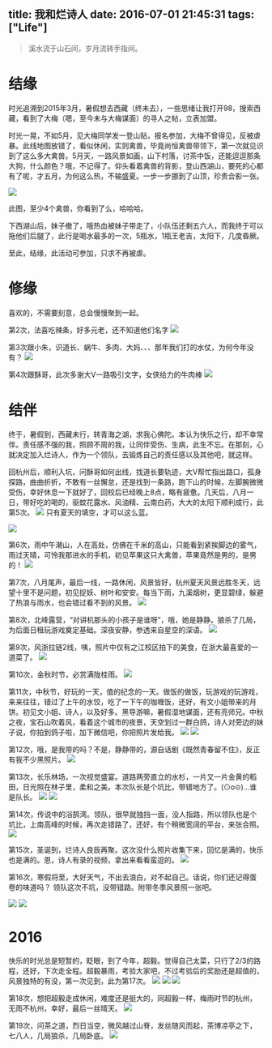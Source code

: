 title: 我和烂诗人
date: 2016-07-01 21:45:31
tags: ["Life"]
---


> 溪水流于山石间，岁月流转手指间。


<!--more-->


结缘
====

时光追溯到2015年3月，暑假想去西藏（终未去），一些思绪让我打开98，搜索西藏，看到了大梅（嗯，至今未与大梅谋面）的寻人之帖，立表加盟。

时光一晃，不如5月，见大梅同学发一登山贴，报名参加，大梅不曾得见，反被虐暴。此线地图放错了，看似休闲，实则禽兽，毕竟尚恒禽兽带领下，第一次就见识到了这么多大禽兽。5月天，一路风景如画，山下村落，讨茶中饭，还能逗逗那条大狗，什么颜色？哦，不记得了。仰头看着禽兽的背影，登山西湖山，要死的心都有了呢，才五月，为何这么热，不输盛夏。一步一步挪到了山顶，珍贵合影一张。

![](http://7xlogg.com1.z0.glb.clouddn.com/lanshiren-1.jpg)

此图，至少4个禽兽，你看到了么，哈哈哈。

下西湖山后，妹子撤了，哦热血被妹子带走了，小队伍还剩五六人，而我终于可以拖他们后腿了，此行是喝水最多的一次，5瓶水，1瓶王老吉，太阳下，几度昏厥。

至此，结缘，此活动可参加，只求不再被虐。



修缘
====


喜欢的，不需要刻意，总会慢慢聚到一起。

第2次，法喜吃辣条，好多元老，还不知道他们名字
![](http://7xlogg.com1.z0.glb.clouddn.com/lanshiren-2.JPG) 

第3次跟小朱，识道长、蜗牛、多肉、大妈、、、那年我们打的水仗，为何今年没有？
![](http://7xlogg.com1.z0.glb.clouddn.com/lanshiren-3.JPG)

第4次跟酥哥，此次多谢大V一路吸引文字，女侠给力的牛肉棒
![](http://7xlogg.com1.z0.glb.clouddn.com/lanshiren-4.JPG) 



结伴
====

终于，暑假到，西藏未行，转青海之湖，求我心佛陀。本认为快乐之行，却不幸常伴。责任感不强的我，照顾不周的我，让同伴受伤、生病，此生不忘。在那刻，心就决定加入烂诗人，作为一个领队，去锻炼自己的责任感以及其他吧，就这样。

回杭州后，顺利入坑，问酥哥如何出线，找道长要轨迹，大V帮忙指出路口，孤身探路，曲曲折折，不敢有一丝懈怠，还是找到一条路，跑下山的时候，左脚腕微微受伤，幸好休息一下就好了，回校后已经晚上8点，略有疲惫。几天后，八月一日，带好吃的喝的，驱蚊花露水、风油精、云南白药，大大的太阳下顺利成行，此第5次。
![](http://7xlogg.com1.z0.glb.clouddn.com/lanshiren-5.JPG)
只有夏天的填空，才可以这么蓝。

![](http://7xlogg.com1.z0.glb.clouddn.com/lanshiren-5-2.jpg)
 


第6次，雨中午潮山，人在高处，仿佛在千米的高山，只能看到紧挨脚边的雾气，雨过天晴，可怜我那进水的手机，初见苹果这只大禽兽，苹果竟然是男的，是男的！
![](http://7xlogg.com1.z0.glb.clouddn.com/lanshiren-6.JPG)


第7次，八月尾声，最后一线，一路休闲，风景皆好，杭州夏天风景远胜冬天，远望十里不是问题，初见捉妖、树叶和安安。每当下雨，九溪烟树，更显碧绿，躲避了热浪与雨水，也会错过看不到的风景。
![](http://7xlogg.com1.z0.glb.clouddn.com/lanshiren-7.jpg)


第8次，北峰露营，“对讲机那头的小孩子是谁呀”，哦，她是静静。狼杀了几局，为后面日租玩游戏奠定基础。深夜安静，参透来自星空的深语。
![](http://7xlogg.com1.z0.glb.clouddn.com/lanshiren-8.jpg)


第9次，风浙拉链2线，咦，照片中仅有之江校区拍下的美食，在浙大最喜爱的一道菜了。
![](http://7xlogg.com1.z0.glb.clouddn.com/lanshiren-9.jpg)

第10次，金秋时节，必赏满陇桂雨。
![](http://7xlogg.com1.z0.glb.clouddn.com/lanshiren-10.jpg)


第11次，中秋节，好玩的一天，值的纪念的一天。做饭的做饭，玩游戏的玩游戏，来来往往，错过了上午的水饺，吃了一下午的咖喱饭，还好，有文小姐带来的月饼。初见文小姐、诗人，以及好多。黑导游嘛，暑假湿地谋面，还有亮师兄。中秋之夜，宝石山吹着风，看着这个城市的夜景，天空划过一群白鸽，诗人对旁边的妹子说，你拍到鸽子啦，加下微信吧，你把照片发给我。
![](http://7xlogg.com1.z0.glb.clouddn.com/lanshiren-11.JPG)
![](http://7xlogg.com1.z0.glb.clouddn.com/lanshiren-11-2.JPG)

第12次，哦，是我带的吗？不是，静静带的，源自话剧《既然青春留不住》，反正有我不少黑照片。
![](http://7xlogg.com1.z0.glb.clouddn.com/lanshiren-12.JPG)

第13次，长乐林场，一次视觉盛宴。道路两旁直立的水杉，一片又一片金黄的稻田，日光照在林子里，柔和之美。本次队长是个坑比，带错地方了。(⊙o⊙)…谁是队长。 
![](http://7xlogg.com1.z0.glb.clouddn.com/lanshiren-13.jpg)
![](http://7xlogg.com1.z0.glb.clouddn.com/lanshiren-13-2.jpg)

第14次，传说中的浴鹄湾。领队，很早就独挡一面，没人指路，所以领队也是个坑比，上南高峰的时候，再次走错路了，还好，有个稍微宽阔的平台，来张合照。
![](http://7xlogg.com1.z0.glb.clouddn.com/lanshiren-14.jpg)

第15次，圣诞到，烂诗人良辰再聚。这次没什么照片收集下来，回忆是满的，快乐也是满的。恩，诗人有录的视频，拿出来看看蛮逗的。
![](http://7xlogg.com1.z0.glb.clouddn.com/lanshiren-15.jpg)


第16次，寒假将至，大好天气，不出去浪白，对不起自己。话说，你们还记得蛋卷的味道吗？ 领队这次不坑，没带错路。附带冬季风景照一张吧。

![](http://7xlogg.com1.z0.glb.clouddn.com/lanshiren-16.jpg)
![](http://7xlogg.com1.z0.glb.clouddn.com/lanshiren-16-2.jpg)


2016
====


快乐的时光总是短暂的，眨眼，到了今年，超毅。觉得自己太菜，只行了2/3的路程，还好，下次走全程。超毅暴雨，考验大家吧，不过考验后的奖励还是超值的，风景独特的有没，第一次见到，此为第17次。
![](http://7xlogg.com1.z0.glb.clouddn.com/lanshiren-17.JPG) 
![](http://7xlogg.com1.z0.glb.clouddn.com/lanshiren-17-2.JPG)
![](http://7xlogg.com1.z0.glb.clouddn.com/lanshiren-17-3.JPG)

 

第18次，想把超毅走成休闲，难度还是挺大的，同超毅一样，梅雨时节的杭州，无雨不杭州，幸好，最后一丝晴天。
![](http://7xlogg.com1.z0.glb.clouddn.com/lanshiren-18.jpg) 

第19次，问茶之道，烈日当空，微风越过山脊，发丝随风而起，茶博凉亭之下，七八人，几局狼杀，几局卧底。
![](http://7xlogg.com1.z0.glb.clouddn.com/lanshiren-19.jpg)
